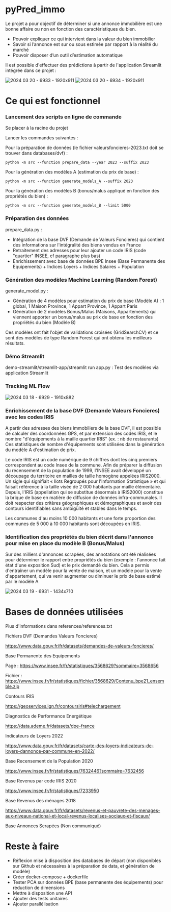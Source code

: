 # pyPred_immo

Le projet a pour objectif de déterminer si une annonce immobilière est une bonne affaire ou non en fonction des caractéristiques du bien.

- Pouvoir expliquer ce qui intervient dans la valeur du bien immobilier
- Savoir si l’annonce est sur ou sous estimée par rapport à la réalité du marché
- Pouvoir disposer d’un outil d’estimation automatique

Il est possible d'effectuer des prédictions à partir de l'application Streamlit intégrée dans ce projet :

![2024 03 20 - 6933 - 1920x911](https://github.com/chvalois/pyPred_immo/assets/32735527/a7af5db6-035e-49c0-810f-90ccd8bebdb1)
![2024 03 20 - 6934 - 1920x911](https://github.com/chvalois/pyPred_immo/assets/32735527/0413366f-0518-468e-976a-d2609173a39e)


# Ce qui est fonctionnel

### Lancement des scripts en ligne de commande

Se placer à la racine du projet

Lancer les commandes suivantes : 

Pour la préparation de données (le fichier valeursfoncieres-2023.txt doit se trouver dans databases/dvf) :
```
python -m src --function prepare_data --year 2023 --suffix 2023
```

Pour la génération des modèles A (estimation du prix de base) : 
```
python -m src --function generate_models_A --suffix 2023
```

Pour la génération des modèles B (bonus/malus appliqué en fonction des propriétés du bien) :
```
python -m src --function generate_models_B --limit 5000
```

### Préparation des données

prepare_data.py : 
- Intégration de la base DVF (Demande de Valeurs Foncieres) qui contient des informations sur l'intégralité des biens vendus en France
- Retraitement des adresses pour leur ajouter un code IRIS (code "quartier" INSEE, cf paragraphe plus bas)
- Enrichissement avec base de données BPE Insee (Base Permanente des Equipements) + Indices Loyers + Indices Salaires + Population

### Génération des modèles Machine Learning (Random Forest)
generate_model.py : 
- Génération de 4 modèles pour estimation du prix de base (Modèle A) : 1 global, 1 Maison Province, 1 Appart Province, 1 Appart Paris
- Génération de 2 modèles Bonus/Malus (Maisons, Appartements) qui viennent apporter un bonus/malus au prix de base en fonction des propriétés du bien (Modèle B)

Ces modèles ont fait l'objet de validations croisées (GridSearchCV) et ce sont des modèles de type Random Forest qui ont obtenu les meilleurs résultats.

### Démo Streamlit

demo-streamlit/streamlit-app/streamlit run app.py : Test des modèles via application Streamlit

### Tracking ML Flow

![2024 03 18 - 6929 - 1910x882](https://github.com/chvalois/pyPred_immo/assets/32735527/7c3a0d20-b8f8-403c-b624-fb97c4c99b1b)

### Enrichissement de la base DVF (Demande Valeurs Foncieres) avec les codes IRIS

A partir des adresses des biens immobiliers de la base DVF, il est possible de calculer des coordonnées GPS, et par extension des codes IRIS, et le nombre "d'équipements à la maille quartier IRIS" (ex. : nb de restaurants)
Ces statistiques de nombre d'équipements sont utilisées dans la génération du modèle A d'estimation de prix.

Le code IRIS est un code numérique de 9 chiffres dont les cinq premiers correspondent au code Insee de la commune.
Afin de préparer la diffusion du recensement de la population de 1999, l'INSEE avait développé un découpage du territoire en mailles de taille homogène appelées IRIS2000. Un sigle qui signifiait « Ilots Regroupés pour l'Information Statistique » et qui faisait référence à la taille visée de 2 000 habitants par maille élémentaire. Depuis, l'IRIS (appellation qui se substitue désormais à IRIS2000) constitue la brique de base en matière de diffusion de données infra-communales. Il doit respecter des critères géographiques et démographiques et avoir des contours identifiables sans ambigüité et stables dans le temps.

Les communes d'au moins 10 000 habitants et une forte proportion des communes de 5 000 à 10 000 habitants sont découpées en IRIS.

### Identification des propriétés du bien décrit dans l'annonce pour mise en place du modèle B (Bonus/Malus)

Sur des milliers d'annonces scrapées, des annotations ont été réalisées pour déterminer le rapport entre propriétés du bien (exemple : l'annonce fait état d'une exposition Sud) et le prix demandé du bien.
Cela a permis d'entraîner un modèle pour la vente de maison, et un modèle pour la vente d'appartement, qui va venir augmenter ou diminuer le prix de base estimé par le modèle A 

![2024 03 19 - 6931 - 1434x710](https://github.com/chvalois/pyPred_immo/assets/32735527/726d6e58-2373-49bc-8ccc-fa8a4b827307)

# Bases de données utilisées

Plus d'informations dans references/references.txt

Fichiers DVF (Demandes Valeurs Foncieres)

https://www.data.gouv.fr/fr/datasets/demandes-de-valeurs-foncieres/


Base Permanente des Equipements

Page : https://www.insee.fr/fr/statistiques/3568629?sommaire=3568656

Fichier : https://www.insee.fr/fr/statistiques/fichier/3568629/Contenu_bpe21_ensemble.zip


Contours IRIS

https://geoservices.ign.fr/contoursiris#telechargement


Diagnostics de Performance Energétique

https://data.ademe.fr/datasets/dpe-france


Indicateurs de Loyers 2022

https://www.data.gouv.fr/fr/datasets/carte-des-loyers-indicateurs-de-loyers-dannonce-par-commune-en-2022/


Base Recensement de la Population 2020

https://www.insee.fr/fr/statistiques/7632446?sommaire=7632456


Base Revenus par code IRIS 2020

https://www.insee.fr/fr/statistiques/7233950


Base Revenus des ménages 2018

https://www.data.gouv.fr/fr/datasets/revenus-et-pauvrete-des-menages-aux-niveaux-national-et-local-revenus-localises-sociaux-et-fiscaux/


Base Annonces Scrapées (Non communiqué)



# Reste à faire

- Réflexion mise à disposition des databases de départ (non disponibles sur Github et nécessaires à la préparation de data, et génération de modèle)
- Créer docker-compose + dockerfile
- Tester PCA sur données BPE (base permanente des équipements) pour réduction de dimensions
- Mettre à disposition une API
- Ajouter des tests unitaires
- Ajouter parallélisation


